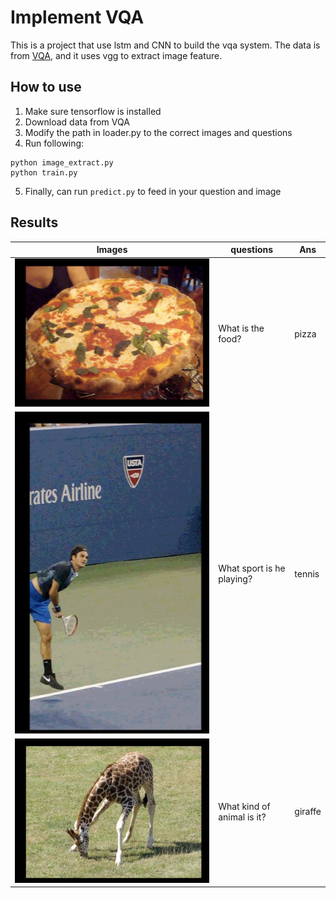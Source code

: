 # Implement VQA
This is a project that use lstm and CNN to build the vqa system. The data is from [VQA](http://www.visualqa.org), and it uses vgg to extract image feature.
## How to use
1. Make sure tensorflow is installed
2. Download data from VQA
3. Modify the path in loader.py to the correct images and questions
4. Run following: 
```
python image_extract.py
python train.py
```
5. Finally, can run `predict.py` to feed in your question and image

## Results
| Images                            | questions                 | Ans    |
| ----------------------------------|---------------------------|--------|
| ![Alt text](results/question1.png)| What is the food?         | pizza  |
| ![Alt text](results/question2.png)| What sport is he playing? | tennis |
| ![Alt text](results/question3.png)| What kind of animal is it?| giraffe|
